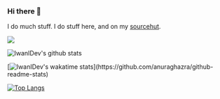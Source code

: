 ### Hi there 👋

I do much stuff. I do stuff here, and on my [sourcehut](https://sr.ht/~iwanidev/).

![](https://komarev.com/ghpvc/?username=IwanIDev&color=orange)

![IwanIDev's github stats](https://github-readme-stats.vercel.app/api?username=IwanIDev&count_private=true&show_icons=true&theme=gruvbox&include_all_commits=true)








[![IwanIDev's wakatime stats]([https://github-readme-stats.vercel.app/api/wakatime?username=IwanIDev](https://github-readme-stats.vercel.app/api/wakatime?username=IwanIDev&theme=gruvbox&layout=compact))](https://github.com/anuraghazra/github-readme-stats)







[![Top Langs](https://github-readme-stats.vercel.app/api/top-langs/?username=IwanIDev&theme=gruvbox)](https://github.com/anuraghazra/github-readme-stats)



